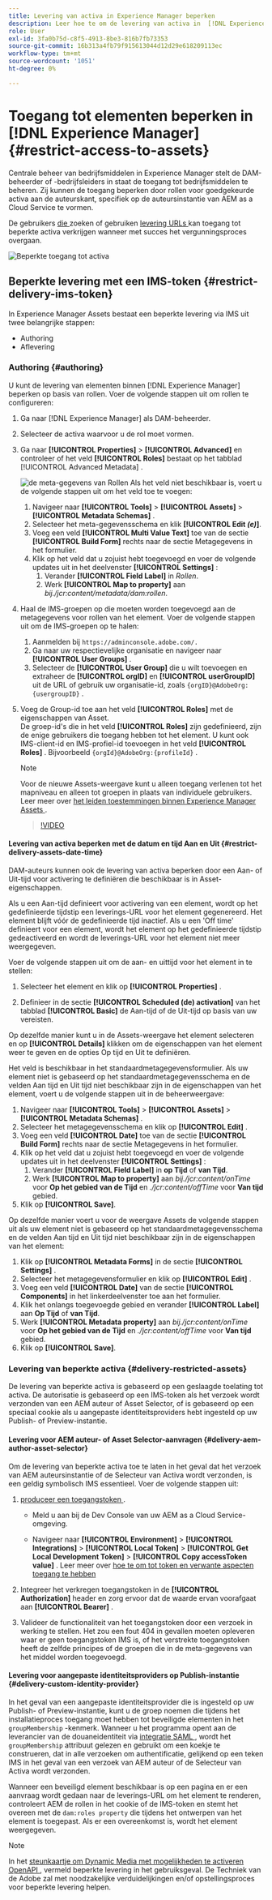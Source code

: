 ```yaml
---
title: Levering van activa in Experience Manager beperken
description: Leer hoe te om de levering van activa in  [!DNL Experience Manager] te beperken.
role: User
exl-id: 3fa0b75d-c8f5-4913-8be3-816b7fb73353
source-git-commit: 16b313a4fb79f915613044d12d29e618209113ec
workflow-type: tm+mt
source-wordcount: '1051'
ht-degree: 0%

---
```


# Toegang tot elementen beperken in [!DNL Experience Manager] {#restrict-access-to-assets}

Centrale beheer van bedrijfsmiddelen in Experience Manager stelt de DAM-beheerder of -bedrijfsleiders in staat de toegang tot bedrijfsmiddelen te beheren. Zij kunnen de toegang beperken door rollen voor goedgekeurde activa aan de auteurskant, specifiek op de auteursinstantie van AEM as a Cloud Service te vormen.

De gebruikers [ die ](search-assets-api.md) zoeken of gebruiken [ levering URLs ](deliver-assets-apis.md) kan toegang tot beperkte activa verkrijgen wanneer met succes het vergunningsproces overgaan.

![ Beperkte toegang tot activa ](/help/assets/assets/restricted-access.png)

## Beperkte levering met een IMS-token {#restrict-delivery-ims-token}

In Experience Manager Assets bestaat een beperkte levering via IMS uit twee belangrijke stappen:

* Authoring
* Aflevering

### Authoring {#authoring}

U kunt de levering van elementen binnen [!DNL Experience Manager] beperken op basis van rollen. Voer de volgende stappen uit om rollen te configureren:

1. Ga naar [!DNL Experience Manager] als DAM-beheerder.
1. Selecteer de activa waarvoor u de rol moet vormen.
1. Ga naar **[!UICONTROL Properties]** > **[!UICONTROL Advanced]** en controleer of het veld **[!UICONTROL Roles]** bestaat op het tabblad [!UICONTROL Advanced Metadata] .

   ![ de meta-gegevens van Rollen ](/help/assets/assets/roles_metadata.jpg)
Als het veld niet beschikbaar is, voert u de volgende stappen uit om het veld toe te voegen:

   1. Navigeer naar **[!UICONTROL Tools]** > **[!UICONTROL Assets]** > **[!UICONTROL Metadata Schemas]** .
   1. Selecteer het meta-gegevensschema en klik **[!UICONTROL Edit _(e)_]**.
   1. Voeg een veld **[!UICONTROL Multi Value Text]** toe van de sectie **[!UICONTROL Build Form]** rechts naar de sectie Metagegevens in het formulier.
   1. Klik op het veld dat u zojuist hebt toegevoegd en voer de volgende updates uit in het deelvenster **[!UICONTROL Settings]** :
      1. Verander **[!UICONTROL Field Label]** in _Rollen_.
      1. Werk **[!UICONTROL Map to property]** aan _bij./jcr:content/metadata/dam:rollen_.

1. Haal de IMS-groepen op die moeten worden toegevoegd aan de metagegevens voor rollen van het element. Voer de volgende stappen uit om de IMS-groepen op te halen:
   1. Aanmelden bij `https://adminconsole.adobe.com/.`
   1. Ga naar uw respectievelijke organisatie en navigeer naar **[!UICONTROL User Groups]** .
   1. Selecteer de **[!UICONTROL User Group]** die u wilt toevoegen en extraheer de **[!UICONTROL orgID]** en **[!UICONTROL userGroupID]** uit de URL of gebruik uw organisatie-id, zoals `{orgID}@AdobeOrg:{usergroupID}` .

1. Voeg de Group-id toe aan het veld **[!UICONTROL Roles]** met de eigenschappen van Asset. <br>
De groep-id&#39;s die in het veld **[!UICONTROL Roles]** zijn gedefinieerd, zijn de enige gebruikers die toegang hebben tot het element. U kunt ook IMS-client-id en IMS-profiel-id toevoegen in het veld **[!UICONTROL Roles]** . Bijvoorbeeld `{orgId}@AdobeOrg:{profileId}` .

   >[!NOTE]
   >
   >Voor de nieuwe Assets-weergave kunt u alleen toegang verlenen tot het mapniveau en alleen tot groepen in plaats van individuele gebruikers. Leer meer over [ het leiden toestemmingen binnen Experience Manager Assets ](https://experienceleague.adobe.com/en/docs/experience-manager-assets-essentials/help/get-started-admins/folder-access/manage-permissions).

   >[!VIDEO](https://video.tv.adobe.com/v/3427429)

#### Levering van activa beperken met de datum en tijd Aan en Uit {#restrict-delivery-assets-date-time}

DAM-auteurs kunnen ook de levering van activa beperken door een Aan- of Uit-tijd voor activering te definiëren die beschikbaar is in Asset-eigenschappen.

Als u een Aan-tijd definieert voor activering van een element, wordt op het gedefinieerde tijdstip een leverings-URL voor het element gegenereerd. Het element blijft vóór de gedefinieerde tijd inactief. Als u een &#39;Off time&#39; definieert voor een element, wordt het element op het gedefinieerde tijdstip gedeactiveerd en wordt de leverings-URL voor het element niet meer weergegeven.

Voer de volgende stappen uit om de aan- en uittijd voor het element in te stellen:

1. Selecteer het element en klik op **[!UICONTROL Properties]** .

1. Definieer in de sectie **[!UICONTROL Scheduled (de) activation]** van het tabblad **[!UICONTROL Basic]** de Aan-tijd of de Uit-tijd op basis van uw vereisten.

Op dezelfde manier kunt u in de Assets-weergave het element selecteren en op **[!UICONTROL Details]** klikken om de eigenschappen van het element weer te geven en de opties Op tijd en Uit te definiëren.

Het veld is beschikbaar in het standaardmetagegevensformulier. Als uw element niet is gebaseerd op het standaardmetagegevensschema en de velden Aan tijd en Uit tijd niet beschikbaar zijn in de eigenschappen van het element, voert u de volgende stappen uit in de beheerweergave:

1. Navigeer naar **[!UICONTROL Tools]** > **[!UICONTROL Assets]** > **[!UICONTROL Metadata Schemas]** .
1. Selecteer het metagegevensschema en klik op **[!UICONTROL Edit]** .
1. Voeg een veld **[!UICONTROL Date]** toe van de sectie **[!UICONTROL Build Form]** rechts naar de sectie Metagegevens in het formulier.
1. Klik op het veld dat u zojuist hebt toegevoegd en voer de volgende updates uit in het deelvenster **[!UICONTROL Settings]** :
   1. Verander **[!UICONTROL Field Label]** in **op Tijd** of **van Tijd**.
   1. Werk **[!UICONTROL Map to property]** aan _bij./jcr:content/onTime_ voor **Op het gebied van de Tijd** en _./jcr:content/offTime_ voor **Van tijd** gebied.
1. Klik op **[!UICONTROL Save]**.

Op dezelfde manier voert u voor de weergave Assets de volgende stappen uit als uw element niet is gebaseerd op het standaardmetagegevensschema en de velden Aan tijd en Uit tijd niet beschikbaar zijn in de eigenschappen van het element:

1. Klik op **[!UICONTROL Metadata Forms]** in de sectie **[!UICONTROL Settings]** .
1. Selecteer het metagegevensformulier en klik op **[!UICONTROL Edit]** .
1. Voeg een veld **[!UICONTROL Date]** van de sectie **[!UICONTROL Components]** in het linkerdeelvenster toe aan het formulier.
1. Klik het onlangs toegevoegde gebied en verander **[!UICONTROL Label]** aan **Op Tijd** of **van Tijd**.
1. Werk **[!UICONTROL Metadata property]** aan _bij./jcr:content/onTime_ voor **Op het gebied van de Tijd** en _./jcr:content/offTime_ voor **Van tijd** gebied.
1. Klik op **[!UICONTROL Save]**.



### Levering van beperkte activa {#delivery-restricted-assets}

De levering van beperkte activa is gebaseerd op een geslaagde toelating tot activa. De autorisatie is gebaseerd op een IMS-token als het verzoek wordt verzonden van een AEM auteur of Asset Selector, of is gebaseerd op een speciaal cookie als u aangepaste identiteitsproviders hebt ingesteld op uw Publish- of Preview-instantie.

#### Levering voor AEM auteur- of Asset Selector-aanvragen {#delivery-aem-author-asset-selector}

Om de levering van beperkte activa toe te laten in het geval dat het verzoek van AEM auteursinstantie of de Selecteur van Activa wordt verzonden, is een geldig symbolisch IMS essentieel. Voer de volgende stappen uit:

1. [ produceer een toegangstoken ](https://experienceleague.adobe.com/docs/experience-manager-cloud-service/content/implementing/developing/generating-access-tokens-for-server-side-apis.html?lang=en#generating-the-access-token).
   * Meld u aan bij de Dev Console van uw AEM as a Cloud Service-omgeving.

   * Navigeer naar **[!UICONTROL Environment]** > **[!UICONTROL Integrations]** > **[!UICONTROL Local Token]** > **[!UICONTROL Get Local Development Token]** > **[!UICONTROL Copy accessToken value]** . Leer meer over [ hoe te om tot token en verwante aspecten toegang te hebben ](https://experienceleague.adobe.com/docs/experience-manager-cloud-service/content/implementing/developing/generating-access-tokens-for-server-side-apis.html?lang=en#generating-the-access-token)

1. Integreer het verkregen toegangstoken in de **[!UICONTROL Authorization]** header en zorg ervoor dat de waarde ervan voorafgaat aan **[!UICONTROL Bearer]** .

1. Valideer de functionaliteit van het toegangstoken door een verzoek in werking te stellen. Het zou een fout 404 in gevallen moeten opleveren waar er geen toegangstoken IMS is, of het verstrekte toegangstoken heeft de zelfde principes of de groepen die in de meta-gegevens van het middel worden toegevoegd.

#### Levering voor aangepaste identiteitsproviders op Publish-instantie {#delivery-custom-identity-provider}

In het geval van een aangepaste identiteitsprovider die is ingesteld op uw Publish- of Preview-instantie, kunt u de groep noemen die tijdens het installatieproces toegang moet hebben tot beveiligde elementen in het `groupMembership` -kenmerk. Wanneer u het programma opent aan de leverancier van de douaneidentiteit via [ integratie SAML ](https://experienceleague.adobe.com/en/docs/experience-manager-learn/cloud-service/authentication/saml-2-0), wordt het `groupMembership` attribuut gelezen en gebruikt om een koekje te construeren, dat in alle verzoeken om authentificatie, gelijkend op een teken IMS in het geval van een verzoek van AEM auteur of de Selecteur van Activa wordt verzonden.

Wanneer een beveiligd element beschikbaar is op een pagina en er een aanvraag wordt gedaan naar de leverings-URL om het element te renderen, controleert AEM de rollen in het cookie of de IMS-token en stemt het overeen met de `dam:roles property` die tijdens het ontwerpen van het element is toegepast. Als er een overeenkomst is, wordt het element weergegeven.

>[!NOTE]
>
> In het [ steunkaartje om Dynamic Media met mogelijkheden te activeren OpenAPI ](/help/assets/dynamic-media-open-apis-overview.md#how-to-enable-the-dynamic-media-with-openapi-capabilities), vermeld beperkte levering in het gebruiksgeval. De Techniek van de Adobe zal met noodzakelijke verduidelijkingen en/of opstellingsproces voor beperkte levering helpen.

